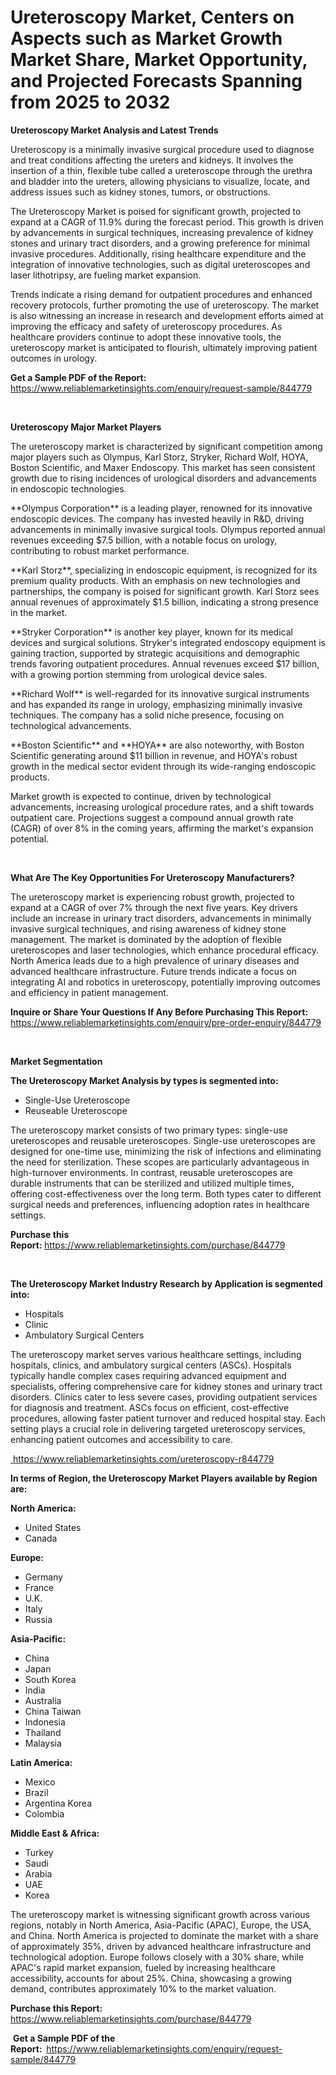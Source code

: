 <p><h1>Ureteroscopy Market, Centers on Aspects such as Market Growth Market Share, Market Opportunity, and Projected Forecasts Spanning from 2025 to 2032</h1></p><p><strong>Ureteroscopy Market Analysis and Latest Trends</strong></p>
<p><p>Ureteroscopy is a minimally invasive surgical procedure used to diagnose and treat conditions affecting the ureters and kidneys. It involves the insertion of a thin, flexible tube called a ureteroscope through the urethra and bladder into the ureters, allowing physicians to visualize, locate, and address issues such as kidney stones, tumors, or obstructions.</p><p>The Ureteroscopy Market is poised for significant growth, projected to expand at a CAGR of 11.9% during the forecast period. This growth is driven by advancements in surgical techniques, increasing prevalence of kidney stones and urinary tract disorders, and a growing preference for minimal invasive procedures. Additionally, rising healthcare expenditure and the integration of innovative technologies, such as digital ureteroscopes and laser lithotripsy, are fueling market expansion.</p><p>Trends indicate a rising demand for outpatient procedures and enhanced recovery protocols, further promoting the use of ureteroscopy. The market is also witnessing an increase in research and development efforts aimed at improving the efficacy and safety of ureteroscopy procedures. As healthcare providers continue to adopt these innovative tools, the ureteroscopy market is anticipated to flourish, ultimately improving patient outcomes in urology.</p></p>
<p><strong>Get a Sample PDF of the Report:&nbsp;</strong> <a href="https://www.reliablemarketinsights.com/enquiry/request-sample/844779?utm_campaign=2638&utm_medium=2&utm_source=Github&utm_content=ia&utm_term=13042025&utm_id=ureteroscopy">https://www.reliablemarketinsights.com/enquiry/request-sample/844779</a></p>
<p>&nbsp;</p>
<p><strong>Ureteroscopy Major Market Players</strong></p>
<p><p>The ureteroscopy market is characterized by significant competition among major players such as Olympus, Karl Storz, Stryker, Richard Wolf, HOYA, Boston Scientific, and Maxer Endoscopy. This market has seen consistent growth due to rising incidences of urological disorders and advancements in endoscopic technologies.</p><p>**Olympus Corporation** is a leading player, renowned for its innovative endoscopic devices. The company has invested heavily in R&D, driving advancements in minimally invasive surgical tools. Olympus reported annual revenues exceeding $7.5 billion, with a notable focus on urology, contributing to robust market performance.</p><p>**Karl Storz**, specializing in endoscopic equipment, is recognized for its premium quality products. With an emphasis on new technologies and partnerships, the company is poised for significant growth. Karl Storz sees annual revenues of approximately $1.5 billion, indicating a strong presence in the market.</p><p>**Stryker Corporation** is another key player, known for its medical devices and surgical solutions. Stryker's integrated endoscopy equipment is gaining traction, supported by strategic acquisitions and demographic trends favoring outpatient procedures. Annual revenues exceed $17 billion, with a growing portion stemming from urological device sales.</p><p>**Richard Wolf** is well-regarded for its innovative surgical instruments and has expanded its range in urology, emphasizing minimally invasive techniques. The company has a solid niche presence, focusing on technological advancements.</p><p>**Boston Scientific** and **HOYA** are also noteworthy, with Boston Scientific generating around $11 billion in revenue, and HOYA's robust growth in the medical sector evident through its wide-ranging endoscopic products.</p><p>Market growth is expected to continue, driven by technological advancements, increasing urological procedure rates, and a shift towards outpatient care. Projections suggest a compound annual growth rate (CAGR) of over 8% in the coming years, affirming the market's expansion potential.</p></p>
<p>&nbsp;</p>
<p><strong>What Are The Key Opportunities For Ureteroscopy Manufacturers?</strong></p>
<p><p>The ureteroscopy market is experiencing robust growth, projected to expand at a CAGR of over 7% through the next five years. Key drivers include an increase in urinary tract disorders, advancements in minimally invasive surgical techniques, and rising awareness of kidney stone management. The market is dominated by the adoption of flexible ureteroscopes and laser technologies, which enhance procedural efficacy. North America leads due to a high prevalence of urinary diseases and advanced healthcare infrastructure. Future trends indicate a focus on integrating AI and robotics in ureteroscopy, potentially improving outcomes and efficiency in patient management.</p></p>
<p><strong>Inquire or Share Your Questions If Any Before Purchasing This Report:</strong> <a href="https://www.reliablemarketinsights.com/enquiry/pre-order-enquiry/844779?utm_campaign=2638&utm_medium=2&utm_source=Github&utm_content=ia&utm_term=13042025&utm_id=ureteroscopy">https://www.reliablemarketinsights.com/enquiry/pre-order-enquiry/844779</a></p>
<p>&nbsp;</p>
<p><strong>Market Segmentation</strong></p>
<p><strong>The Ureteroscopy Market Analysis by types is segmented into:</strong></p>
<p><ul><li>Single-Use Ureteroscope</li><li>Reuseable Ureteroscope</li></ul></p>
<p><p>The ureteroscopy market consists of two primary types: single-use ureteroscopes and reusable ureteroscopes. Single-use ureteroscopes are designed for one-time use, minimizing the risk of infections and eliminating the need for sterilization. These scopes are particularly advantageous in high-turnover environments. In contrast, reusable ureteroscopes are durable instruments that can be sterilized and utilized multiple times, offering cost-effectiveness over the long term. Both types cater to different surgical needs and preferences, influencing adoption rates in healthcare settings.</p></p>
<p><strong>Purchase this Report:&nbsp;</strong><a href="https://www.reliablemarketinsights.com/purchase/844779?utm_campaign=2638&utm_medium=2&utm_source=Github&utm_content=ia&utm_term=13042025&utm_id=ureteroscopy">https://www.reliablemarketinsights.com/purchase/844779</a></p>
<p>&nbsp;</p>
<p><strong>The Ureteroscopy Market Industry Research by Application is segmented into:</strong></p>
<p><ul><li>Hospitals</li><li>Clinic</li><li>Ambulatory Surgical Centers</li></ul></p>
<p><p>The ureteroscopy market serves various healthcare settings, including hospitals, clinics, and ambulatory surgical centers (ASCs). Hospitals typically handle complex cases requiring advanced equipment and specialists, offering comprehensive care for kidney stones and urinary tract disorders. Clinics cater to less severe cases, providing outpatient services for diagnosis and treatment. ASCs focus on efficient, cost-effective procedures, allowing faster patient turnover and reduced hospital stay. Each setting plays a crucial role in delivering targeted ureteroscopy services, enhancing patient outcomes and accessibility to care.</p></p>
<p><a href="https://www.reliablemarketinsights.com/ureteroscopy-r844779?utm_campaign=2638&utm_medium=2&utm_source=Github&utm_content=ia&utm_term=13042025&utm_id=ureteroscopy">&nbsp;https://www.reliablemarketinsights.com/ureteroscopy-r844779</a></p>
<p><strong>In terms of Region, the Ureteroscopy Market Players available by Region are:</strong></p>
<p>
    <p> <strong> North America: </strong>
        <ul>
            <li>United States</li>
            <li>Canada</li>
        </ul>
        </p> 
    <p> <strong> Europe: </strong>
        <ul>
            <li>Germany</li>
            <li>France</li>
            <li>U.K.</li>
            <li>Italy</li>
            <li>Russia</li>
        </ul>
        </p> 
    <p> <strong> Asia-Pacific: </strong>
        <ul>
            <li>China</li>
            <li>Japan</li>
            <li>South Korea</li>
            <li>India</li>
            <li>Australia</li>
            <li>China Taiwan</li>
            <li>Indonesia</li>
            <li>Thailand</li>
            <li>Malaysia</li>
        </ul>
        </p> 
    <p> <strong> Latin America: </strong>
        <ul>
            <li>Mexico</li>
            <li>Brazil</li>
            <li>Argentina Korea</li>
            <li>Colombia</li>
        </ul>
        </p> 
    <p> <strong> Middle East & Africa: </strong>
        <ul>
            <li>Turkey</li>
            <li>Saudi</li>
            <li>Arabia</li>
            <li>UAE</li>
            <li>Korea</li>
        </ul>
    </p>
    </p>
<p><p>The ureteroscopy market is witnessing significant growth across various regions, notably in North America, Asia-Pacific (APAC), Europe, the USA, and China. North America is projected to dominate the market with a share of approximately 35%, driven by advanced healthcare infrastructure and technological adoption. Europe follows closely with a 30% share, while APAC's rapid market expansion, fueled by increasing healthcare accessibility, accounts for about 25%. China, showcasing a growing demand, contributes approximately 10% to the market valuation.</p></p>
<p><strong>Purchase this Report: </strong><a href="https://www.reliablemarketinsights.com/purchase/844779?utm_campaign=2638&utm_medium=2&utm_source=Github&utm_content=ia&utm_term=13042025&utm_id=ureteroscopy">https://www.reliablemarketinsights.com/purchase/844779</a></p>
<p>&nbsp;<strong>Get a Sample PDF of the Report:&nbsp;&nbsp;</strong><a href="https://www.reliablemarketinsights.com/enquiry/request-sample/844779?utm_campaign=2638&utm_medium=2&utm_source=Github&utm_content=ia&utm_term=13042025&utm_id=ureteroscopy">https://www.reliablemarketinsights.com/enquiry/request-sample/844779</a></p>
<p><strong></strong></p>
<p><p></p><p></p><p></p></p>
